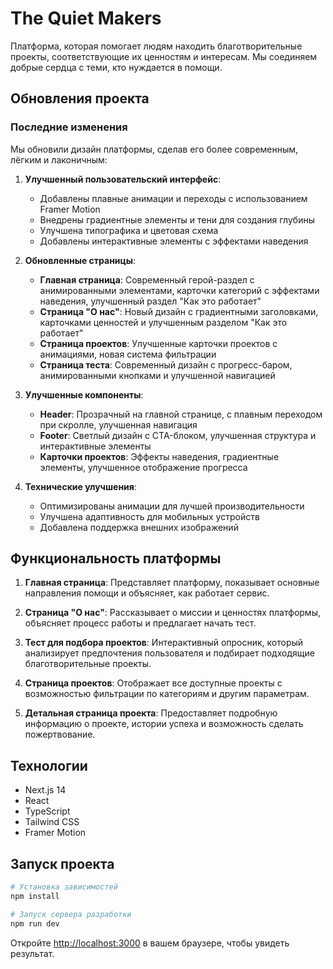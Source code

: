 # The Quiet Makers

Платформа, которая помогает людям находить благотворительные проекты, соответствующие их ценностям и интересам. Мы соединяем добрые сердца с теми, кто нуждается в помощи.

## Обновления проекта

### Последние изменения

Мы обновили дизайн платформы, сделав его более современным, лёгким и лаконичным:

1. **Улучшенный пользовательский интерфейс**:
   - Добавлены плавные анимации и переходы с использованием Framer Motion
   - Внедрены градиентные элементы и тени для создания глубины
   - Улучшена типографика и цветовая схема
   - Добавлены интерактивные элементы с эффектами наведения

2. **Обновленные страницы**:
   - **Главная страница**: Современный герой-раздел с анимированными элементами, карточки категорий с эффектами наведения, улучшенный раздел "Как это работает"
   - **Страница "О нас"**: Новый дизайн с градиентными заголовками, карточками ценностей и улучшенным разделом "Как это работает"
   - **Страница проектов**: Улучшенные карточки проектов с анимациями, новая система фильтрации
   - **Страница теста**: Современный дизайн с прогресс-баром, анимированными кнопками и улучшенной навигацией

3. **Улучшенные компоненты**:
   - **Header**: Прозрачный на главной странице, с плавным переходом при скролле, улучшенная навигация
   - **Footer**: Светлый дизайн с CTA-блоком, улучшенная структура и интерактивные элементы
   - **Карточки проектов**: Эффекты наведения, градиентные элементы, улучшенное отображение прогресса

4. **Технические улучшения**:
   - Оптимизированы анимации для лучшей производительности
   - Улучшена адаптивность для мобильных устройств
   - Добавлена поддержка внешних изображений

## Функциональность платформы

1. **Главная страница**: Представляет платформу, показывает основные направления помощи и объясняет, как работает сервис.

2. **Страница "О нас"**: Рассказывает о миссии и ценностях платформы, объясняет процесс работы и предлагает начать тест.

3. **Тест для подбора проектов**: Интерактивный опросник, который анализирует предпочтения пользователя и подбирает подходящие благотворительные проекты.

4. **Страница проектов**: Отображает все доступные проекты с возможностью фильтрации по категориям и другим параметрам.

5. **Детальная страница проекта**: Предоставляет подробную информацию о проекте, истории успеха и возможность сделать пожертвование.

## Технологии

- Next.js 14
- React
- TypeScript
- Tailwind CSS
- Framer Motion

## Запуск проекта

```bash
# Установка зависимостей
npm install

# Запуск сервера разработки
npm run dev
```

Откройте [http://localhost:3000](http://localhost:3000) в вашем браузере, чтобы увидеть результат. 